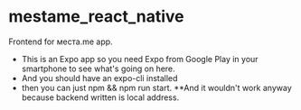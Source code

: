 # mestame_react_native
Frontend for места.me app.
* This is an Expo app so you need Expo from Google Play in your smartphone to see what's going on here.
* And you should have an expo-cli installed
* then you can just npm && npm run start.
**And it wouldn't work anyway because backend written is local address.
